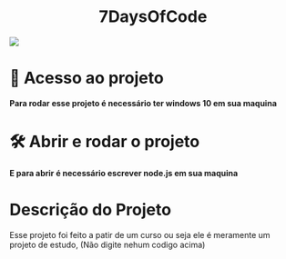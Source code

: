 <h1 align="center"> 7DaysOfCode </h1>
<img src="http://img.shields.io/static/v1?label=STATUS&message=EM%20DESENVOLVIMENTO&color=GREEN&style=for-the-badge"/>

# 📁 Acesso ao projeto
**Para rodar esse projeto é necessário ter windows 10 em sua maquina**

# 🛠️ Abrir e rodar o projeto

**E para abrir é necessário escrever node.js em sua maquina**
# Descrição do Projeto
Esse projeto foi feito a patir de um curso ou seja ele é meramente um projeto de estudo, (Não digite nehum codigo acima)
